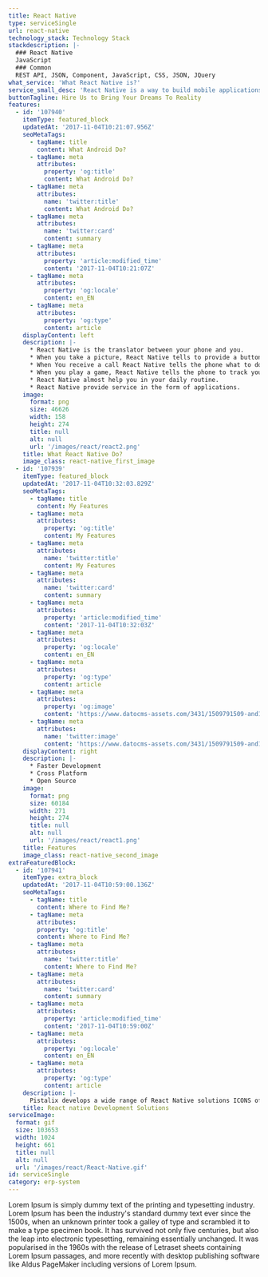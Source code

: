 ```yaml
---
title: React Native
type: serviceSingle
url: react-native
technology_stack: Technology Stack
stackdescription: |-
  ### React Native
  JavaScript
  ### Common
  REST API, JSON, Component, JavaScript, CSS, JSON, JQuery
what_service: 'What React Native is?'
service_small_desc: 'React Native is a way to build mobile applications using React (React is a JavaScript library for building user interfaces. ) and JavaScript. One can code in React Native and that can be used for both Android and iOS.'
buttonTagline: Hire Us to Bring Your Dreams To Reality
features:
  - id: '107940'
    itemType: featured_block
    updatedAt: '2017-11-04T10:21:07.956Z'
    seoMetaTags:
      - tagName: title
        content: What Android Do?
      - tagName: meta
        attributes:
          property: 'og:title'
          content: What Android Do?
      - tagName: meta
        attributes:
          name: 'twitter:title'
          content: What Android Do?
      - tagName: meta
        attributes:
          name: 'twitter:card'
          content: summary
      - tagName: meta
        attributes:
          property: 'article:modified_time'
          content: '2017-11-04T10:21:07Z'
      - tagName: meta
        attributes:
          property: 'og:locale'
          content: en_EN
      - tagName: meta
        attributes:
          property: 'og:type'
          content: article
    displayContent: left
    description: |-
      * React Native is the translator between your phone and you.
      * When you take a picture, React Native tells to provide a button to tap and React Native tells the phone what to do on button tap.
      * When You receive a call React Native tells the phone what to do.
      * When you play a game, React Native tells the phone to track your movement.
      * React Native almost help you in your daily routine.
      * React Native provide service in the form of applications.
    image:
      format: png
      size: 46626
      width: 158
      height: 274
      title: null
      alt: null
      url: '/images/react/react2.png'
    title: What React Native Do?
    image_class: react-native_first_image
  - id: '107939'
    itemType: featured_block
    updatedAt: '2017-11-04T10:32:03.829Z'
    seoMetaTags:
      - tagName: title
        content: My Features
      - tagName: meta
        attributes:
          property: 'og:title'
          content: My Features
      - tagName: meta
        attributes:
          name: 'twitter:title'
          content: My Features
      - tagName: meta
        attributes:
          name: 'twitter:card'
          content: summary
      - tagName: meta
        attributes:
          property: 'article:modified_time'
          content: '2017-11-04T10:32:03Z'
      - tagName: meta
        attributes:
          property: 'og:locale'
          content: en_EN
      - tagName: meta
        attributes:
          property: 'og:type'
          content: article
      - tagName: meta
        attributes:
          property: 'og:image'
          content: 'https://www.datocms-assets.com/3431/1509791509-and1-1.png?'
      - tagName: meta
        attributes:
          name: 'twitter:image'
          content: 'https://www.datocms-assets.com/3431/1509791509-and1-1.png?'
    displayContent: right
    description: |-
      * Faster Development
      * Cross Platform
      * Open Source
    image:
      format: png
      size: 60184
      width: 271
      height: 274
      title: null
      alt: null
      url: '/images/react/react1.png'
    title: Features
    image_class: react-native_second_image
extraFeaturedBlock:
  - id: '107941'
    itemType: extra_block
    updatedAt: '2017-11-04T10:59:00.136Z'
    seoMetaTags:
      - tagName: title
        content: Where to Find Me?
      - tagName: meta
        attributes:
        property: 'og:title'
        content: Where to Find Me?
      - tagName: meta
        attributes:
          name: 'twitter:title'
          content: Where to Find Me?
      - tagName: meta
        attributes:
          name: 'twitter:card'
          content: summary
      - tagName: meta
        attributes:
          property: 'article:modified_time'
          content: '2017-11-04T10:59:00Z'
      - tagName: meta
        attributes:
          property: 'og:locale'
          content: en_EN
      - tagName: meta
        attributes:
          property: 'og:type'
          content: article
    description: |-
      Pistalix develops a wide range of React Native solutions ICONS of categories (like games, social network, health, travel, etc.) Our Services like **100% Confidential**, **24/7 Support**, **As per your dreams**, **Affordable Services**, **Services for Multiple Devices**, **Persistent Client Interaction**
    title: React native Development Solutions
serviceImage:
  format: gif
  size: 103653
  width: 1024
  height: 661
  title: null
  alt: null
  url: '/images/react/React-Native.gif'
id: serviceSingle
category: erp-system
---
```


Lorem Ipsum is simply dummy text of the printing and typesetting industry. Lorem Ipsum has been the industry's standard dummy text ever since the 1500s, when an unknown printer took a galley of type and scrambled it to make a type specimen book. It has survived not only five centuries, but also the leap into electronic typesetting, remaining essentially unchanged. It was popularised in the 1960s with the release of Letraset sheets containing Lorem Ipsum passages, and more recently with desktop publishing software like Aldus PageMaker including versions of Lorem Ipsum.
